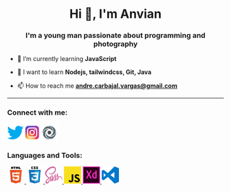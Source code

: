 <h1 align="center">Hi 👋, I'm Anvian</h1>
<h3 align="center">I'm a young man passionate about programming and photography</h3>

- 🌱 I’m currently learning **JavaScript**

- 📖 I want to learn **Nodejs, tailwindcss, Git, Java**

- 📫 How to reach me **andre.carbajal.vargas@gmail.com**

---

<h3 align="left">Connect with me:</h3>
<p align="left">
<a href="https://twitter.com/carbajal_andre" target="blank"><img align="center" src="icons/twitter.png" alt="carbajal_andre" style="max-width:100%;" /></a>
<a href="https://instagram.com/andre_alejandro23" target="blank"><img align="center" src="icons/instagram.png" alt="andre_alejandro23" style="max-width:100%;" /></a>
<a href="https://replit.com/@anvian" target="blank"><img align="center" src="icons/replit.png" alt="andre_alejandro23" width="40" height="40" /></a>
</p>

<h3 align="left">Languages and Tools:</h3>
<p align="left"> 
<a href="https://www.w3.org/html/" target="_blank"> <img src="icons/html5.svg" alt="html5" width="40" height="40"/> </a> 
<a href="https://www.w3schools.com/css/" target="_blank"> <img src="icons/css3.svg" alt="css3" width="40" height="40"/> <a> 
<a href="https://sass-lang.com/" target="_blank"> <img src="icons/sass.svg" alt="sass" width="40" height="40"/> <a> 
<a href="https://www.w3schools.com/js/" target="_blank"> <img src="icons/javascript.svg" alt="js" width="40" height="40"/> </a>
<a href="https://www.adobe.com/products/xd.html" target="_blank"> <img src="icons/adobe-xd.svg" alt="xd" width="40" height="40"/> </a> 
<a href="https://code.visualstudio.com/" target="_blank"> <img src="icons/visual-studio-code.svg" alt="vs" width="40" height="40"/> </a> 
</p>
